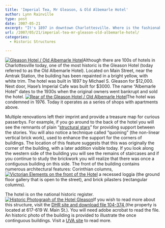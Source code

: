 ```yaml
---
title: 'Imperial Tea, Mr Gleason, & Old Albemarle Hotel'
author: Lynn Rainville
type: post
date: 2007-05-21
excerpt: "It's 1897 in downtown Charlottesville. Where is the fashionable place to dine and spend the night ?"
url: /2007/05/21/imperial-tea-mr-gleason-old-albemarle-hotel/
categories:
  - Historic Structures

---
```

<a href="http://www.locohistory.org/blog/?attachment_id=123" rel="attachment wp-att-123" title="Gleason Hotel / Old Albemarle Hotel"><img src="http://www.locohistory.org/blog/wp-content/uploads/2007/05/gleason1.jpg" alt="Gleason Hotel / Old Albemarle Hotel" /></a>Although there are 100s of hotels in Charlottesville today, one of the most historic is the Gleason Hotel (today referred to as the Old Albemarle Hotel). Located on Main Street, near the Amtrak Station, the building has been repainted in a bright yellow, with white trim. The hotel was built in 1897 by Michael S. Gleason for $12,000. Next door, Hase&#8217;s Imperial Cafe was built for $3000. The name &#8220;Albemarle Hotel&#8221; dates to the 1930s when the original owners went bankrupt and sold the hotel. <a href="http://www.locohistory.org/blog//?attachment_id=124" rel="attachment wp-att-124" title="Rear of the Gleason Hotel / Old Albemarle Hotel"><img src="http://www.locohistory.org/blog/wp-content/uploads/2007/05/gleason2.jpg" alt="Rear of the Gleason Hotel / Old Albemarle Hotel" /></a>The hotel was condemned in 1976. Today it operates as a series of shops with apartments above.

Multiple renovations left their imprint and provide a treasure map for curious passerbys. For example, if you go around to the back of the hotel you will see the remnants of plain &#8220;[structural stars][1]&#8221; for providing support between the stories. You will also notice a technique called &#8220;quoining&#8221; (the non-linear vertical brick work), used to enhance the support for the corners of buildings. The location of this feature suggests that this was originally the corner of the building, with a later addition visible today. If you look along the western side of the building you will see the remains of staircases and if you continue to study the brickwork you will realize that there was once a contiguous building on this side. The front of the building contains numerous architectural features: Corinthian columns,<a href="http://www.locohistory.org/blog//?attachment_id=125" rel="attachment wp-att-125" title="Victorian Elements on the front of the Hotel"><img src="http://www.locohistory.org/blog/wp-content/uploads/2007/05/gleason3.jpg" alt="Victorian Elements on the front of the Hotel" /></a> a recessed loggia (the ground floor gallery that is open to the street), and brick pilasters (rectangular columns).

The hotel is on the national historic register. <a href="http://www.locohistory.org/blog/?attachment_id=127" rel="attachment wp-att-127" title="Historic Photograph of the Hotel Gleason"><img src="http://www.locohistory.org/blog/wp-content/uploads/2007/05/gleason5.jpg" alt="Historic Photograph of the Hotel Gleason" /></a>If you wish to read more about this structure, visit the <a href="http://www.dhr.virginia.gov/registers/Cities/Charlottesville/HotelGleasonCharlottesvilleMRA_HD_textlist.htm" target="_blank">DHR site and download file 104-374 </a>(the property is located at 617-619 W. Main St.). You will need adobe acrobat to read the file. An historic photo of the building is provided to illustrate the once continguous buildings. Visit a [UVA site][2] to read more.

 [1]: http://www.locohistory.org/blog/2007/02/18/structural-stars/
 [2]: http://cti.itc.virginia.edu/~aas405b/gleason.html
